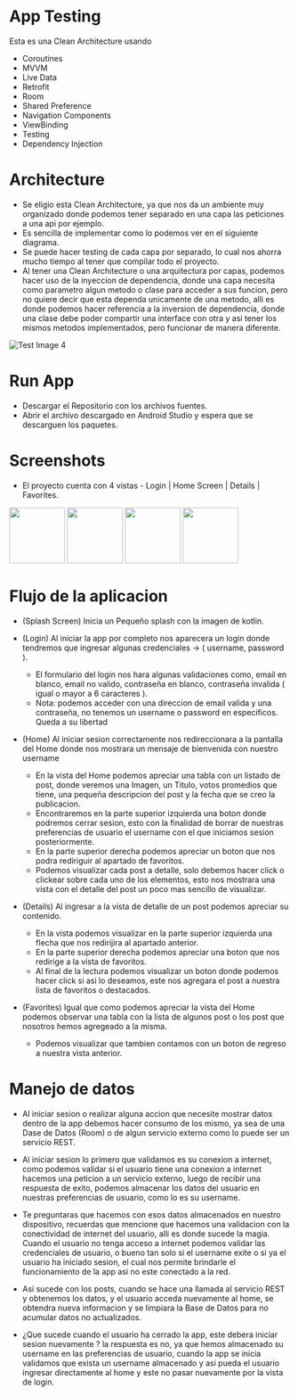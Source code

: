 # App Testing

Esta es una Clean Architecture usando

- Coroutines
- MVVM
- Live Data
- Retrofit
- Room
- Shared Preference
- Navigation Components
- ViewBinding
- Testing
- Dependency Injection

# Architecture

- Se eligio esta Clean Architecture, ya que nos da un ambiente muy organizado donde podemos tener
  separado en una capa las peticiones a una api por ejemplo.
- Es sencilla de implementar como lo podemos ver en el siguiente diagrama.
- Se puede hacer testing de cada capa por separado, lo cual nos ahorra mucho tiempo al tener que
  compilar todo el proyecto.
- Al tener una Clean Architecture o una arquitectura por capas, podemos hacer uso de la inyeccion de
  dependencia, donde una capa necesita como parametro algun metodo o clase para acceder a sus
  funcion, pero no quiere decir que esta dependa unicamente de una metodo, alli es donde podemos
  hacer referencia a la inversion de dependencia, donde una clase debe poder compartir una interface
  con otra y asi tener los mismos metodos implementados, pero funcionar de manera diferente.

![Test Image 4](https://developer.android.com/topic/libraries/architecture/images/final-architecture.png)

# Run App

- Descargar el Repositorio con los archivos fuentes.
- Abrir el archivo descargado en Android Studio y espera que se descarguen los paquetes.

# Screenshots

- El proyecto cuenta con 4 vistas - Login | Home Screen | Details | Favorites.

<img src="https://user-images.githubusercontent.com/45502428/149797437-39ab2190-0094-4b18-86e0-c6a7b7a07122.jpg" width="100px" /> 
<img src="https://user-images.githubusercontent.com/45502428/181161826-0f95b10e-16af-4ffa-98fd-def7af9fe44e.jpg" width="100px" /> 
<img src="https://user-images.githubusercontent.com/45502428/181161798-ada8d4b0-3be8-4d5f-adb0-8148ea576686.jpg" width="100px" />  
<img src="https://user-images.githubusercontent.com/45502428/181161811-a5586f46-3581-42d4-a38f-1b61531d1810.jpg" width="100px" /> 

# Flujo de la aplicacion

- (Splash Screen) Inicia un Pequeño splash con la imagen de kotlin.

- (Login) Al iniciar la app por completo nos aparecera un login donde tendremos que ingresar algunas
  credenciales -> ( username, password ).

    - El formulario del login nos hara algunas validaciones como, email en blanco, email no valido,
      contraseña en blanco, contraseña invalida ( igual o mayor a 6 caracteres ).
    - Nota: podemos acceder con una direccion de email valida y una contraseña, no tenemos un
      username o password en especificos. Queda a su libertad

- (Home) Al iniciar sesion correctamente nos redireccionara a la pantalla del Home donde nos
  mostrara un mensaje de bienvenida con nuestro username

    - En la vista del Home podemos apreciar una tabla con un listado de post, donde veremos una
      Imagen, un Titulo, votos promedios que tiene, una pequeña descripcion del post y la fecha que
      se creo la publicacion.
    - Encontraremos en la parte superior izquierda una boton donde podremos cerrar sesion, esto con
      la finalidad de borrar de nuestras preferencias de usuario el username con el que iniciamos
      sesion posteriormente.
    - En la parte superior derecha podemos apreciar un boton que nos podra rediriguir al apartado de
      favoritos.
    - Podemos visualizar cada post a detalle, solo debemos hacer click o clickear sobre cada uno de
      los elementos, esto nos mostrara una vista con el detalle del post un poco mas sencillo de
      visualizar.

- (Details) Al ingresar a la vista de detalle de un post podemos apreciar su contenido.

    - En la vista podemos visualizar en la parte superior izquierda una flecha que nos redirijira al
      apartado anterior.
    - En la parte superior derecha podemos apreciar una boton que nos redirige a la vista de
      favoritos.
    - Al final de la lectura podemos visualizar un boton donde podemos hacer click si asi lo
      deseamos, este nos agregara el post a nuestra lista de favoritos o destacados.

- (Favorites) Igual que como podemos apreciar la vista del Home podemos observar una tabla con la
  lista de algunos post o los post que nosotros hemos agregeado a la misma.

    - Podemos visualizar que tambien contamos con un boton de regreso a nuestra vista anterior.

# Manejo de datos

- Al iniciar sesion o realizar alguna accion que necesite mostrar datos dentro de la app debemos
  hacer consumo de los mismo, ya sea de una Dase de Datos (Room) o de algun servicio externo como lo
  puede ser un servicio REST.

- Al iniciar sesion lo primero que validamos es su conexion a internet, como podemos validar si el
  usuario tiene una conexion a internet hacemos una peticion a un servicio externo, luego de recibir
  una respuesta de exito, podemos almacenar los datos del usuario en nuestras preferencias de
  usuario, como lo es su username.

- Te preguntaras que hacemos con esos datos almacenados en nuestro dispositivo, recuerdas que
  mencione que hacemos una validacion con la conectividad de internet del usuario, alli es donde
  sucede la magia. Cuando el usuario no tenga acceso a internet podemos validar las credenciales de
  usuario, o bueno tan solo si el username exite o si ya el usuario ha iniciado sesion, el cual nos
  permite brindarle el funcionamiento de la app asi no este conectado a la red.

- Asi sucede con los posts, cuando se hace una llamada al servicio REST y obtenemos los datos, y el
  usuario acceda nuevamente al home, se obtendra nueva informacion y se limpiara la Base de Datos
  para no acumular datos no actualizados.

- ¿Que sucede cuando el usuario ha cerrado la app, este debera iniciar sesion nuevamente ? la
  respuesta es no, ya que hemos almacenado su username en las preferencias de usuario, cuando la app
  se inicia validamos que exista un username almacenado y asi pueda el usuario ingresar directamente
  al home y este no pasar nuevamente por la vista de login.
